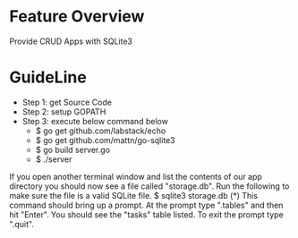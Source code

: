 # Feature Overview
Provide CRUD Apps with SQLite3 

# GuideLine
- Step 1: get Source Code
- Step 2: setup GOPATH
- Step 3: execute below command below
	- $ go get github.com/labstack/echo
	- $ go get github.com/mattn/go-sqlite3
	- $ go build server.go
	- $ ./server


If you open another terminal window and list the contents of our app directory you should now see a file called "storage.db". Run the following to make sure the file is a valid SQLite file.
$ sqlite3 storage.db
(*) This command should bring up a prompt. At the prompt type ".tables" and then hit "Enter". You should see the "tasks" table listed. To exit the prompt type ".quit".



